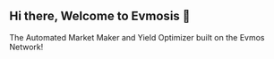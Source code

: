 ## Hi there, Welcome to Evmosis 👋

The Automated Market Maker and Yield Optimizer built on the Evmos Network!
